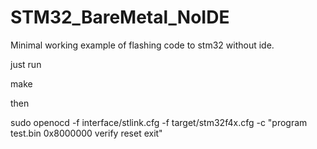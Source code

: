 # STM32_BareMetal_NoIDE


Minimal working example of flashing code to stm32 without ide.


just run 

make

then

sudo openocd -f interface/stlink.cfg -f target/stm32f4x.cfg -c "program test.bin 0x8000000 verify reset exit"
